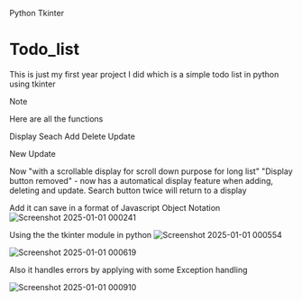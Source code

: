 Python Tkinter

# Todo_list
This is just my first year project I did which is a simple todo list in python using tkinter

> [!NOTE]
> Here are all the functions
> 
> Display
> Seach
> Add
> Delete
> Update
>
> New Update
> 
> Now "with a scrollable display for scroll down purpose for long list"
> "Display button removed" - now has a automatical display feature when adding, deleting and update.
> Search button twice will return to a display

Add it can save in a format of Javascript Object Notation
![Screenshot 2025-01-01 000241](https://github.com/user-attachments/assets/8ab54880-1cb6-41e6-854b-cafddb5af693)



Using the the tkinter module in python
![Screenshot 2025-01-01 000554](https://github.com/user-attachments/assets/7bec13d1-7587-443a-92bf-19c8b02732fd)

![Screenshot 2025-01-01 000619](https://github.com/user-attachments/assets/3bb3ae48-6e67-426e-a6b3-5e58d7998204)



Also it handles errors by applying with some Exception handling

![Screenshot 2025-01-01 000910](https://github.com/user-attachments/assets/05bb90d3-9968-41a7-a86b-370d916435a1)

